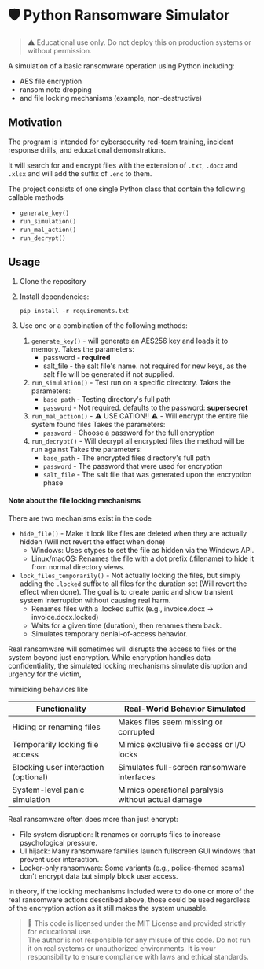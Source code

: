 # 🛡️ Python Ransomware Simulator

> ⚠️ Educational use only. Do not deploy this on production systems or without permission.

A simulation of a basic ransomware operation using Python including:

* AES file encryption
* ransom note dropping
* and file locking mechanisms (example, non-destructive)

## Motivation

The program is intended for cybersecurity red-team training, incident response drills, and educational demonstrations.

It will search for and encrypt files with the extension of `.txt`, `.docx` and `.xlsx` and will add the suffix of `.enc`
to them.

The project consists of one single Python class that contain the following callable methods

* `generate_key()`
* `run_simulation()`
* `run_mal_action()`
* `run_decrypt()`

## Usage

1. Clone the repository
2. Install dependencies:

   `pip install -r requirements.txt`

3. Use one or a combination of the following methods:
    1. `generate_key()` - will generate an AES256 key and loads it to memory.
       Takes the parameters:
        * password - **required**
        * salt_file - the salt file's name. not required for new keys, as the salt file will be generated if not
          supplied.
    2. `run_simulation()` - Test run on a specific directory.
       Takes the parameters:
        * `base_path` - Testing directory's full path
        * `password` - Not required. defaults to the password: **supersecret**
    3. `run_mal_action()` - ⚠️ USE CATION!! ⚠️ - Will encrypt the entire file system found files
       Takes the parameters:
        * `password` - Choose a password for the full encryption
    4. `run_decrypt()` - Will decrypt all encrypted files the method will be run against
       Takes the parameters:
        * `base_path` - The encrypted files directory's full path
        * `password` - The password that were used for encryption
        * `salt_file` - The salt file that was generated upon the encryption phase

#### Note about the file locking mechanisms

There are two mechanisms exist in the code

* `hide_file()` - Make it look like files are deleted when they are actually hidden (Will not revert the effect when done)
  * Windows: Uses ctypes to set the file as hidden via the Windows API.
  * Linux/macOS: Renames the file with a dot prefix (.filename) to hide it from normal directory views.
* `lock_files_temporarily()` - Not actually locking the files, but simply adding the `.locked` suffix to all files for
  the duration set (Will revert the effect when done). The goal is to create panic and show transient system interruption without causing real harm.
  * Renames files with a .locked suffix (e.g., invoice.docx → invoice.docx.locked)
  * Waits for a given time (duration), then renames them back.
  * Simulates temporary denial-of-access behavior.

Real ransomware will sometimes will disrupts the access to files or the system beyond just encryption.
While encryption handles data confidentiality, the simulated locking mechanisms simulate disruption and urgency for the
victim,

mimicking behaviors like

| Functionality                        | Real-World Behavior Simulated                      |
|--------------------------------------|----------------------------------------------------|
| Hiding or renaming files             | Makes files seem missing or corrupted              |
| Temporarily locking file access      | Mimics exclusive file access or I/O locks          |
| Blocking user interaction (optional) | Simulates full-screen ransomware interfaces        |
| System-level panic simulation        | Mimics operational paralysis without actual damage |

Real ransomware often does more than just encrypt:
* File system disruption: It renames or corrupts files to increase psychological pressure.
* UI hijack: Many ransomware families launch fullscreen GUI windows that prevent user interaction.
* Locker-only ransomware: Some variants (e.g., police-themed scams) don't encrypt data but simply block user access.

In theory, if the locking mechanisms included were to do one or more of the real ransomware actions described above, those could be used regardless of the encryption action as it still makes the system unusable.

> 🛑 This code is licensed under the MIT License and provided strictly for educational use. <br>The author is not
> responsible for any misuse of this code. Do not run it on real systems or unauthorized environments. It is your
> responsibility to ensure compliance with laws and ethical standards.